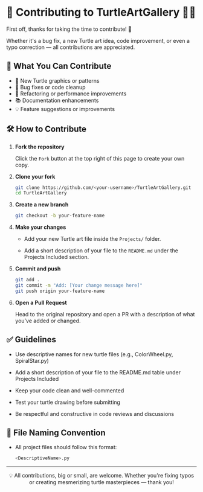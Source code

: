 # 🤝 Contributing to TurtleArtGallery 🐢🎨

First off, thanks for taking the time to contribute! 🎉

Whether it's a bug fix, a new Turtle art idea, code improvement, or even a typo correction — all contributions are appreciated.

## 🧰 What You Can Contribute

- 🐢 New Turtle graphics or patterns
- 🐞 Bug fixes or code cleanup
- 🧪 Refactoring or performance improvements
- 📚 Documentation enhancements
- 💡 Feature suggestions or improvements

## 🛠️ How to Contribute

1. **Fork the repository**

   Click the `Fork` button at the top right of this page to create your own copy.

2. **Clone your fork**

   ```bash
   git clone https://github.com/<your-username>/TurtleArtGallery.git
   cd TurtleArtGallery
   ```

3. **Create a new branch**

    ```bash
    git checkout -b your-feature-name
    ```

4. **Make your changes**
    
    * Add your new Turtle art file inside the `Projects/` folder.

    * Add a short description of your file to the `README.md` under the Projects Included section.

5. **Commit and push**

    ```bash
    git add .
    git commit -m "Add: [Your change message here]"
    git push origin your-feature-name
    ```

6. **Open a Pull Request**

    Head to the original repository and open a PR with a description of what you’ve added or changed.

## ✅ Guidelines

* Use descriptive names for new turtle files (e.g., ColorWheel.py, SpiralStar.py)

* Add a short description of your file to the README.md table under Projects Included

* Keep your code clean and well-commented

* Test your turtle drawing before submitting

* Be respectful and constructive in code reviews and discussions

## 🐢 File Naming Convention

* All project files should follow this format:

    ```bash
    <DescriptiveName>.py  
    ```

---

<p align="center">💡 All contributions, big or small, are welcome. Whether you're fixing typos or creating mesmerizing turtle masterpieces — thank you!</a></p>
